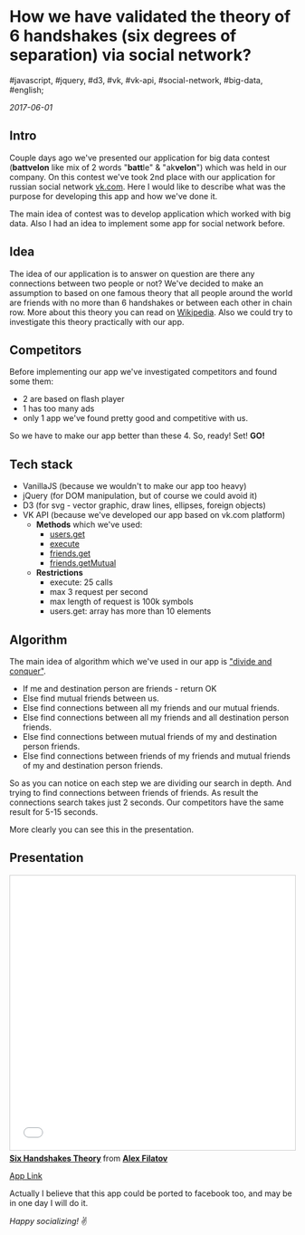 # How we have validated the theory of 6 handshakes (six degrees of separation) via social network?

#javascript, #jquery, #d3, #vk, #vk-api, #social-network, #big-data, #english;

_2017-06-01_

## Intro

Couple days ago we've presented our application for big data contest (**battvelon** like mix of 2 words "**batt**le" & "ak**velon**") which was held in our company. On this contest we've took 2nd place with our application for russian social network [vk.com](https://vk.com). Here I would like to describe what was the purpose for developing this app and how we've done it. 

The main idea of contest was to develop application which worked with big data. Also I had an idea to implement some app for social network before.

## Idea

The idea of our application is to answer on question are there any connections between two people or not? We've decided to make an assumption to based on one famous theory that all people around the world are friends with no more than 6 handshakes or between each other in chain row. More about this theory you can read on [Wikipedia](https://en.wikipedia.org/wiki/Six_degrees_of_separation). Also we could try to investigate this theory practically with our app.

## Competitors

Before implementing our app we've investigated competitors and found some them:

* 2 are based on flash player
* 1 has too many ads
* only 1 app we've found pretty good and competitive with us.

So we have to make our app better than these 4. So, ready! Set! **GO!**

## Tech stack

* VanillaJS (because we wouldn't to make our app too heavy)
* jQuery (for DOM manipulation, but of course we could avoid it)
* D3 (for svg - vector graphic, draw lines, ellipses, foreign objects)
* VK API (because we've developed our app based on vk.com platform)
  - **Methods** which we've used:
    - [users.get](https://vk.com/dev/users.get)
    - [execute](https://vk.com/dev/execute)
    - [friends.get](https://vk.com/dev/friends.get)
    - [friends.getMutual](https://vk.com/dev/friends.getMutual)
  - **Restrictions**
    - execute: 25 calls
    - max 3 request per second
    - max length of request is 100k symbols
    - users.get: array has more than 10 elements 

## Algorithm

The main idea of algorithm which we've used in our app is ["divide and conquer"](https://en.wikipedia.org/wiki/Divide-and-conquer_algorithm). 

* If me and destination person are friends - return OK
* Else find mutual friends between us.
* Else find connections between all my friends and our mutual friends.
* Else find connections between all my friends and all destination person friends.
* Else find connections between mutual friends of my and destination person friends.
* Else find connections between friends of my friends and mutual friends of my and destination person friends.

So as you can notice on each step we are dividing our search in depth. And trying to find connections between friends of friends.
As result the connections search takes just 2 seconds. Our competitors have the same result for 5-15 seconds.

More clearly you can see this in the presentation.

## Presentation

<div class="responsive-iframe">
<iframe src="//www.slideshare.net/slideshow/embed_code/key/gPIs1JlvUsWrRg" width="595" height="485" frameborder="0" marginwidth="0" marginheight="0" scrolling="no" style="border:1px solid #CCC; border-width:1px; margin-bottom:5px; max-width: 100%;" allowfullscreen> </iframe> <div style="margin-bottom:5px"> <strong> <a href="//www.slideshare.net/AlexFilatov3/six-handshakes-theory" title="Six Handshakes Theory" target="_blank">Six Handshakes Theory</a> </strong> from <strong><a href="https://www.slideshare.net/AlexFilatov3" target="_blank">Alex Filatov</a></strong> </div>
</div>

[App Link](https://vk.com/app4793565_8859451)

Actually I believe that this app could be ported to facebook too, and may be in one day I will do it.

_Happy socializing!_ :v:

